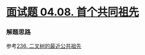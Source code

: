 # [面试题 04.08. 首个共同祖先](https://leetcode.cn/problems/first-common-ancestor-lcci/)

### 解题思路
参考[236. 二叉树的最近公共祖先](https://leetcode.cn/problems/lowest-common-ancestor-of-a-binary-tree/)
